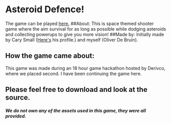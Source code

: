 # Asteroid Defence!
The game can be played [here.](http://oliverdeb.github.io/)
##About:
This is space themed shooter game where the aim survival for as long as possible while dodging asteroids and           collecting powerups to give you more vision!
##Made by:
Initially made by Cary Small ([Here's](https://github.com/yepster1/) his profile.) and myself (Oliver De Bruin).
## How the game came about:
This game was made during an 18 hour game hackathon hosted by Derivco, where we placed second. I have been continuing the game here.
## Please feel free to download and look at the source.
#### *We do not own any of the assets used in this game, they were all provided.*

